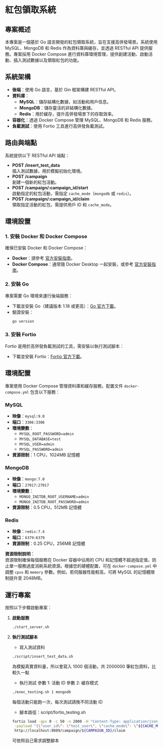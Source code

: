 # 紅包領取系統

## 專案概述

本專案是一個基於 Go 語言開發的紅包領取系統，旨在支援高併發場景。系統使用 MySQL、MongoDB 和 Redis 作為資料庫與緩存，並透過 RESTful API 提供服務。專案採用 Docker Compose 進行資料庫環境管理，提供創建活動、啟動活動、插入測試數據以及領取紅包的功能。

## 系統架構

- **後端**：使用 Go 語言，基於 Gin 框架構建 RESTful API。
- **資料庫**：
  - **MySQL**：儲存結構化數據，如活動和用戶信息。
  - **MongoDB**：儲存靈活的非結構化數據。
  - **Redis**：用於緩存，提升高併發場景下的存取效率。
- **容器化**：透過 Docker Compose 管理 MySQL、MongoDB 和 Redis 服務。
- **負載測試**：使用 Fortio 工具進行高併發負載測試。

## 路由與端點

系統提供以下 RESTful API 端點：

- **POST /insert_test_data**  
  插入測試數據，用於模擬初始化環境。
- **POST /campaign**  
  創建一個新的紅包活動。
- **POST /campaign/:campaign_id/start**  
  啟動指定的紅包活動，需指定 `cache_mode`（`mongodb` 或 `redis`）。
- **POST /campaign/:campaign_id/claim**  
  領取指定活動的紅包，需提供用戶 ID 和 `cache_mode`。

## 環境設置

### 1. 安裝 Docker 和 Docker Compose

確保已安裝 Docker 和 Docker Compose：

- **Docker**：請參考 [官方安裝指南](https://docs.docker.com/get-docker/)。
- **Docker Compose**：通常隨 Docker Desktop 一起安裝，或參考 [官方安裝指南](https://docs.docker.com/compose/install/)。

### 2. 安裝 Go

專案需要 Go 環境來運行後端服務：

- 下載並安裝 Go（建議版本 1.18 或更高）：[Go 官方下載](https://golang.org/dl/)。
- 驗證安裝：
  ```bash
  go version
  ```

### 3. 安裝 Fortio

Fortio 是用於高併發負載測試的工具，需安裝以執行測試腳本：

- 下載並安裝 Fortio：[Fortio 官方下載](https://github.com/fortio/fortio)。

## 環境配置

專案使用 Docker Compose 管理資料庫和緩存服務，配置文件 `docker-compose.yml` 包含以下服務：

### MySQL

- **映像**：`mysql:9.0`
- **端口**：`3306:3306`
- **環境變數**：
  - `MYSQL_ROOT_PASSWORD=admin`
  - `MYSQL_DATABASE=test`
  - `MYSQL_USER=admin`
  - `MYSQL_PASSWORD=admin`
- **資源限制**：1 CPU，1024MB 記憶體

### MongoDB

- **映像**：`mongo:7.0`
- **端口**：`27017:27017`
- **環境變數**：
  - `MONGO_INITDB_ROOT_USERNAME=admin`
  - `MONGO_INITDB_ROOT_PASSWORD=admin`
- **資源限制**：0.5 CPU，512MB 記憶體

### Redis

- **映像**：`redis:7.4`
- **端口**：`6379:6379`
- **資源限制**：0.25 CPU，256MB 記憶體

**資源限制說明**：  
資源限制確保每個服務在 Docker 容器中佔用的 CPU 和記憶體不超過指定值，防止單一服務過度消耗系統資源。根據您的硬體配置，可在 `docker-compose.yml` 中調整 `cpus` 和 `memory` 參數。例如，若伺服器性能較高，可將 MySQL 的記憶體限制提升至 2048MB。

## 運行專案

按照以下步驟啟動專案：

1. **啟動服務**

   ```bash
   ./start_server.sh
   ```

2. **執行測試腳本**

   - 寫入測試資料

   ```bash
   ./script/insert_test_data.sh
   ```

   為模擬真實資料量，所以會寫入 1000 個活動，共 2000000 筆紅包資料，比較久一點

   - 執行測試 參數 1: 活動 ID 參數 2: 緩存模式

   ```bash
   ./exec_testing.sh 1 mongodb
   ```

   每個活動只能跑一次，每次測試請換不同活動 ID

   - 腳本路徑：script/fortio_testing.sh

   ```bash
   fortio load -qps 0 -c 50 -n 2000 -H "Content-Type: application/json" \
    -payload "{\"user_id\": \"test_user\", \"cache_mode\": \"${CACHE_MODE}\"}" \
    http://localhost:8089/campaign/${CAMPAIGN_ID}/claim
   ```

   可依照自己需求調整腳本
